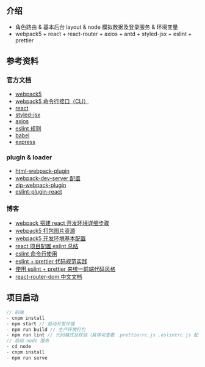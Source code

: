 ## 介绍
- 角色路由 & 基本后台 layout & node 模拟数据及登录服务 & 环境变量
- webpack5 + react + react-router + axios + antd + styled-jsx + eslint + prettier

## 参考资料
  ### 官方文档
  - [webpack5](https://webpack.docschina.org/guides/)
  - [webpack5 命令行接口（CLI）](https://webpack.docschina.org/api/cli/#environment-options)
  - [react](https://zh-hans.reactjs.org/docs/getting-started.html)
  - [styled-jsx](https://github.com/vercel/styled-jsx)
  - [axios](https://www.axios-http.cn/)
  - [eslint 规则](http://eslint.cn/docs/rules/)
  - [babel](https://babel.docschina.org/docs/en/)
  - [express](http://expressjs.jser.us/3x_zh-cn/api.html)
  ### plugin & loader
  - [html-webpack-plugin](https://github.com/jantimon/html-webpack-plugin#configuration)
  - [webpack-dev-server 配置](https://webpack.js.org/configuration/dev-server/#devserveropen)
  - [zip-webpack-plugin](https://github.com/erikdesjardins/zip-webpack-plugin)
  - [eslint-plugin-react](https://github.com/yannickcr/eslint-plugin-react)
  ### 博客
  - [webpack 搭建 react 开发环境详细步骤](https://www.cnblogs.com/xps-03/p/12421600.html)
  - [webpack5 打包图片资源](https://www.jianshu.com/p/36e972b19b28)
  - [webpack5 开发环境基本配置](https://blog.csdn.net/zhangyang10d/article/details/115001520)
  - [react 项目配置 eslint 总结](https://zhuanlan.zhihu.com/p/84329603)
  - [eslint 命令行使用](https://www.jianshu.com/p/4133063d1785)
  - [eslint + prettier 代码规范实践](https://www.jianshu.com/p/dd07cca0a48e)
  - [使用 eslint + prettier 来统一前端代码风格](https://segmentfault.com/a/1190000015315545)
  - [react-router-dom 中文文档](https://segmentfault.com/a/1190000039190541)

## 项目启动
  ```javascript
  // 前端
  - cnpm install 
  - npm start // 启动开发环境
  - npm run build // 生产环境打包
  - npm run lint // 代码格式及校验（具体可查看 .prettierrc.js .eslintrc.js 配置）
  // 启动 node 服务
  - cd node
  - cnpm install
  - npm run serve
  ```